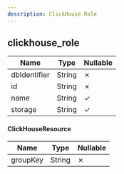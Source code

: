 ```yaml
---
description: ClickHouse Role
---
```

clickhouse_role
---------------

| **Name**     | **Type** | **Nullable** |
| ------------ | -------- | ------------ |
| dbIdentifier | String   | &cross;      |
| id           | String   | &cross;      |
| name         | String   | &check;      |
| storage      | String   | &check;      |

#### ClickHouseResource
| **Name** | **Type** | **Nullable** |
| -------- | -------- | ------------ |
| groupKey | String   | &cross;      |
